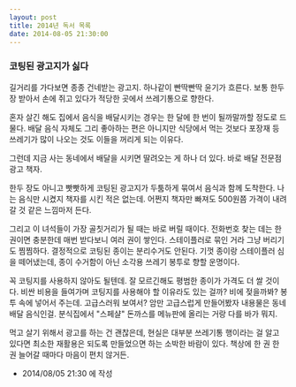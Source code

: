 ```yaml
---
layout: post
title: 2014년 독서 목록
date: 2014-08-05 21:30:00
---
```


### 코팅된 광고지가 싫다

길거리를 가다보면 종종 건네받는 광고지. 하나같이 빤딱빤딱 윤기가 흐른다. 보통 한두장 받아서 손에 쥐고 있다가 적당한 곳에서 쓰레기통으로 향한다.

혼자 살긴 해도 집에서 음식을 배달시키는 경우는 한 달에 한 번이 될까말까할 정도로 드물다. 배달 음식 자체도 그리 좋아하는 편은 아니지만 식당에서 먹는 것보다 포장재 등 쓰레기가 많이 나오는 것도 이들을 꺼리게 되는 이유다.

그런데 지금 사는 동네에서 배달을 시키면 딸려오는 게 하나 더 있다. 바로 배달 전문점 광고 책자.

한두 장도 아니고 빳빳하게 코팅된 광고지가 두툼하게 묶여서 음식과 함께 도착한다. 나는 음식만 시켰지 책자를 시킨 적은 없는데. 어쩐지 책자만 빠져도 500원쯤 가격이 내려갈 것 같은 느낌마저 든다.

그리고 이 녀석들이 가장 골칫거리가 될 때는 바로 버릴 때이다. 전화번호 찾는 데는 한 권이면 충분한데 매번 받다보니 여러 권이 쌓인다. 스테이플러로 묶인 거라 그냥 버리기도 찜찜하다. 결정적으로 코팅된 종이는 분리수거도 안된다. 기껏 종이랑 스테이플러 심을 떼어냈는데, 종이 수거함이 아닌 소각용 쓰레기 봉투로 향할 운명이다.

꼭 코팅지를 사용하지 않아도 될텐데. 잘 모르긴해도 평범한 종이가 가격도 더 쌀 것이다. 비싼 비용을 들여가며 코팅지를 사용해야 할 이유라도 있는 걸까? 비에 젖을까봐? 봉투 속에 넣어서 주는데. 고급스러워 보여서? 암만 고급스럽게 만들어봤자 내용물은 동네 배달 음식인걸. 분식집에서 "스페샬" 돈까스를 메뉴판에 올리는 거랑 다를 바가 뭐지.

먹고 살기 위해서 광고를 하는 건 괜찮은데, 현실은 대부분 쓰레기통 행이라는 걸 알고 있다면 최소한 재활용은 되도록 만들었으면 하는 소박한 바람이 있다. 책상에 한 권 한 권 늘어갈 때마다 마음이 편치 않거든.




- 2014/08/05 21:30 에 작성